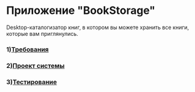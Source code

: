 # Приложение "BookStorage"
Desktop-каталогизатор книг, в котором вы можете хранить все книги, которые вам приглянулись.
### 1)[Требования](https://github.com/Vrach01/BookStorage/blob/master/%D0%A2%D1%80%D0%B5%D0%B1%D0%BE%D0%B2%D0%B0%D0%BD%D0%B8%D1%8F.md)
### 2)[Проект системы](https://github.com/Vrach01/BookStorage/tree/master/Docs)
### 3)[Тестирование](https://github.com/Vrach01/BookStorage/blob/master/Testing/TestPlan.md)
